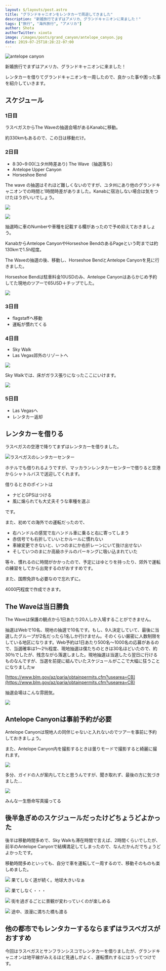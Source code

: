 ```yaml
---
layout: $/layouts/post.astro
title: "グランドキャニオンをレンタカーで周遊してきました"
description: "新婚旅行でまずはアメリカ、グランドキャニオンに来ました！"
tags: ["旅行", "海外旅行", "アメリカ"]
author: Shota
authorTwitter: xioota
image: /images/posts/grand_canyon/antelope_canyon.jpg
date: 2019-07-25T18:28:22-07:00
---
```


![antelope canyon](/images/posts/grand_canyon/antelope_canyon.jpg)

新婚旅行でまずはアメリカ、グランドキャニオンに来ました！

レンタカーを借りてグランドキャニオンを一周したので、良かった事や困った事を紹介していきます。

## スケジュール

### 1日目

ラスベガスからThe Waveの抽選会場があるKanabに移動。

約330kmもあるので、この日は移動だけ。

### 2日目

- 8:30~9:00(ユタ州時差あり) The Wave（抽選落ち）
- Antelope Upper Canyon
- Horseshoe Bend

The wave の抽選はそれほど難しくないのですが、ユタ州にあり他のグランドキャニオンでの時間と1時間時差がありました。Kanabに宿泊しない場合は気をつけたほうがいいでしょう。

![](/images/posts/grand_canyon/kaban_visitor_center.jpg)

![](/images/posts/grand_canyon/the_wave_caption.jpg)


抽選時に車のNumberや車種を記載する欄があったので予め抑えておきましょう。

KanabからAntelope CanyonやHorseshoe BendのあるPageという町までは約130kmで1.5h程度。

The Waveの抽選の後、移動し、Horseshoe BendとAntelope Canyonを見に行きました。

Horseshoe Bendは駐車料金10USDのみ、Antelope Canyonはあらかじめ予約してた現地のツアーで65USD＋チップでした。

![](/images/posts/grand_canyon/horseshoe_bend.jpg)

### 3日目

- flagstaffへ移動
- 運転が慣れてくる

### 4日目

- Sky Walk
- Las Vegas郊外のリゾートへ

![](/images/posts/grand_canyon/sky_walk_view.jpg)

Sky Walkでは、床がガラス張りになったここにいけます。

![](/images/posts/grand_canyon/sky_walk_stage.jpg)

### 5日目

- Las Vegasへ
- レンタカー返却

## レンタカーを借りる

ラスベガスの空港で降りてまずはレンタカーを借りました。

![ラスベガスのレンタカーセンター](/images/posts/grand_canyon/rental_car_center.jpg)

ホテルでも借りれるようですが、マッカランレンタカーセンターで借りると空港からシャトルバスで送迎してくれます。

借りるときのポイントは

- ナビとGPSはつける
- 風に煽られても大丈夫そうな車種を選ぶ

です。

また、初めての海外での運転だったので、

- 右ハンドルの感覚で左ハンドル車に乗ると右に寄ってしまう
- 赤信号でも右折していいとかルールに慣れない
- 車線変更できないと、いつのまにか右折レーンにいて抜け出せない
- そしていつのまにか高級ホテルのパーキングに吸い込まれていた

等々、慣れるのに時間がかかったので、予定にはゆとりを持ったり、郊外で運転の練習をしてから出発するのがおすすめです。

また、国際免許も必要なので忘れずに。

4000円程度で作成できます。

## The Waveは当日勝負

The Waveは保護の観点から1日あたり20人しか入場することができません。

抽選はWebで10名、現地の抽選で10名です。もし、9人決定していて、最後に当選したグループが2名だったら1名しか行けません。そのくらい厳密に人数制限をしている地区になります。Web予約は1日あたり500名〜1000名の応募があるので、当選確率は1〜2％程度、現地抽選は僕たちのときは30名ほどいたので、約30％でしたが、残念ながら落選しました。現地抽選は当選したら翌日に行けるものなんですが、当選を前提に組んでいたスケジュールがここで大幅に狂うことになりましたw

[https://www.blm.gov/az/paria/obtainpermits.cfm?usearea=CB](https://www.blm.gov/az/paria/obtainpermits.cfm?usearea=CB)
 

抽選会場はこんな雰囲気。

![](/images/posts/grand_canyon/the_wave_lottery.jpg)

## Antelope Canyonは事前予約が必要

Antelope Canyonは現地人の同伴じゃないと入れないのでツアーを事前に予約しておきましょう。

また、Antelope Canyon内を撮影するときは曇りモードで撮影すると綺麗に撮れます。

![](/images/posts/grand_canyon/antelope_canyon.jpg)

多分、ガイドの人が案内してたと思うんですが、聞き取れず、最後の方に気づきました...

![](/images/posts/grand_canyon/antelope_canyon_02.jpg)

みんな一生懸命写真撮ってる

## 後半急ぎめのスケジュールだったけどちょうどよかった

後半は移動時間多めで、Sky Walkも滞在時間で言えば、2時間くらいでしたが、前半のAntelope Canyonで結構満足してしまったので、なんだかんだでちょうどよかったです。

移動時間多めといっても、自分で車を運転して一周するので、移動そのものも楽しめました。

![](/images/posts/grand_canyon/drive_01.jpg)
果てしなく道が続く。地球大きいなぁ

![](/images/posts/grand_canyon/drive_02.jpg)
果てしなく・・・

![](/images/posts/grand_canyon/drive_03.jpg)
街を過ぎるごとに景観が変わっていくのが楽しめる

![](/images/posts/grand_canyon/drive_04.jpg)
途中、浪漫に満ちた橋も渡る

## 他の都市でもレンタカーするならまずはラスベガスがおすすめ

今回はラスベガスとサンフランシスコでレンタカーを借りましたが、グランドキャニオンは地平線がみえるほど見通しがよく、運転慣れするにはうってつけです。

